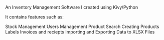 An Inventory Management Software I created using Kivy/Python

It contains features such as:

Stock Management
Users Management
Product Search
Creating Products Labels
Invoices and reciepts
Importing and Exporting Data to XLSX Files
